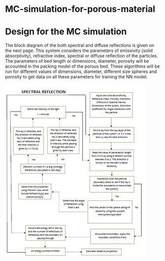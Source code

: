 # MC-simulation-for-porous-material
# Design for the MC simulation
The block diagram of the both spectral and diffuse reflections is given on the next page. This system considers the parameters of emissivity (solid absorptivity), refractive index, spectral or diffuse reflection of the particles. The parameters of bed length or dimensions, diameter, porosity will be accounted in the packing model of the porous bed. These algorithms will be run for different values of dimensions, diameter, different size spheres and porosity to get data on all these parameters for training the NN model.

![](Block%20diagram%20for%20specular%20MC%20simulations.JPG)
